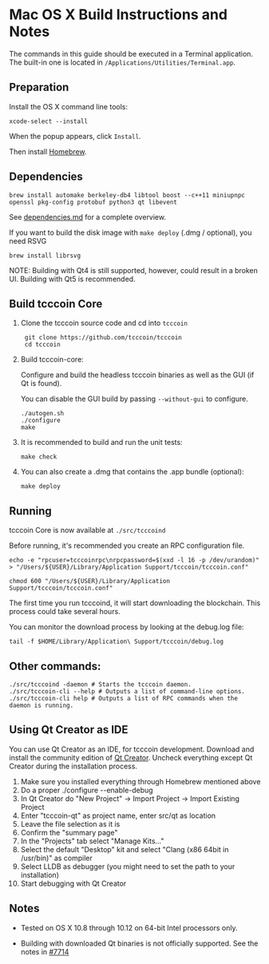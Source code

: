 Mac OS X Build Instructions and Notes
====================================
The commands in this guide should be executed in a Terminal application.
The built-in one is located in `/Applications/Utilities/Terminal.app`.

Preparation
-----------
Install the OS X command line tools:

`xcode-select --install`

When the popup appears, click `Install`.

Then install [Homebrew](https://brew.sh).

Dependencies
----------------------

    brew install automake berkeley-db4 libtool boost --c++11 miniupnpc openssl pkg-config protobuf python3 qt libevent

See [dependencies.md](dependencies.md) for a complete overview.

If you want to build the disk image with `make deploy` (.dmg / optional), you need RSVG

    brew install librsvg

NOTE: Building with Qt4 is still supported, however, could result in a broken UI. Building with Qt5 is recommended.

Build tcccoin Core
------------------------

1. Clone the tcccoin source code and cd into `tcccoin`

        git clone https://github.com/tcccoin/tcccoin
        cd tcccoin

2.  Build tcccoin-core:

    Configure and build the headless tcccoin binaries as well as the GUI (if Qt is found).

    You can disable the GUI build by passing `--without-gui` to configure.

        ./autogen.sh
        ./configure
        make

3.  It is recommended to build and run the unit tests:

        make check

4.  You can also create a .dmg that contains the .app bundle (optional):

        make deploy

Running
-------

tcccoin Core is now available at `./src/tcccoind`

Before running, it's recommended you create an RPC configuration file.

    echo -e "rpcuser=tcccoinrpc\nrpcpassword=$(xxd -l 16 -p /dev/urandom)" > "/Users/${USER}/Library/Application Support/tcccoin/tcccoin.conf"

    chmod 600 "/Users/${USER}/Library/Application Support/tcccoin/tcccoin.conf"

The first time you run tcccoind, it will start downloading the blockchain. This process could take several hours.

You can monitor the download process by looking at the debug.log file:

    tail -f $HOME/Library/Application\ Support/tcccoin/debug.log

Other commands:
-------

    ./src/tcccoind -daemon # Starts the tcccoin daemon.
    ./src/tcccoin-cli --help # Outputs a list of command-line options.
    ./src/tcccoin-cli help # Outputs a list of RPC commands when the daemon is running.

Using Qt Creator as IDE
------------------------
You can use Qt Creator as an IDE, for tcccoin development.
Download and install the community edition of [Qt Creator](https://www.qt.io/download/).
Uncheck everything except Qt Creator during the installation process.

1. Make sure you installed everything through Homebrew mentioned above
2. Do a proper ./configure --enable-debug
3. In Qt Creator do "New Project" -> Import Project -> Import Existing Project
4. Enter "tcccoin-qt" as project name, enter src/qt as location
5. Leave the file selection as it is
6. Confirm the "summary page"
7. In the "Projects" tab select "Manage Kits..."
8. Select the default "Desktop" kit and select "Clang (x86 64bit in /usr/bin)" as compiler
9. Select LLDB as debugger (you might need to set the path to your installation)
10. Start debugging with Qt Creator

Notes
-----

* Tested on OS X 10.8 through 10.12 on 64-bit Intel processors only.

* Building with downloaded Qt binaries is not officially supported. See the notes in [#7714](https://github.com/tcccoin/tcccoin/issues/7714)
